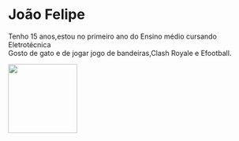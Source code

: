 # João Felipe 

Tenho 15 anos,estou no primeiro ano do Ensino médio cursando Eletrotécnica  
Gosto de gato e de jogar jogo de bandeiras,Clash Royale e Efootball.

<img width = "140px" src='https://i.pinimg.com/originals/58/6e/28/586e2870c6ed9df52a47fb6cbc985086.gif'>
